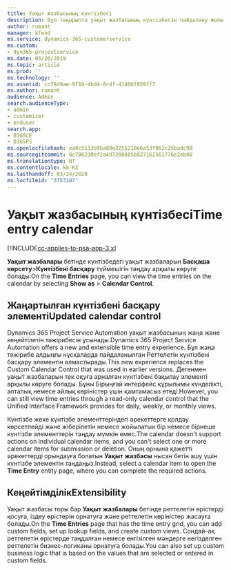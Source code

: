 ```yaml
---
title: Уақыт жазбасының күнтізбесі
description: Бұл тақырыпта уақыт жазбасының күнтізбесін пайдалану жолы туралы ақпарат берілген.
author: rumant
manager: kfend
ms.service: dynamics-365-customerservice
ms.custom:
- dyn365-projectservice
ms.date: 05/20/2019
ms.topic: article
ms.prod: ''
ms.technology: ''
ms.assetid: cc78d9ae-9f1b-4bd4-8cdf-41406f859ff7
ms.author: rumant
audience: Admin
search.audienceType:
- admin
- customizer
- enduser
search.app:
- D365CE
- D365PS
ms.openlocfilehash: ea8c5113b9ba89e2255218e6a53f062c25badc98
ms.sourcegitcommit: 8c786230ef2a497280885b827162561776e2eb00
ms.translationtype: HT
ms.contentlocale: kk-KZ
ms.lasthandoff: 03/24/2020
ms.locfileid: "3753107"
---
```

# <a name="time-entry-calendar"></a><span data-ttu-id="4c570-103">Уақыт жазбасының күнтізбесі</span><span class="sxs-lookup"><span data-stu-id="4c570-103">Time entry calendar</span></span>

[!INCLUDE[cc-applies-to-psa-app-3.x](../includes/cc-applies-to-psa-app-3x.md)]

<span data-ttu-id="4c570-104">**Уақыт жазбалары** бетінде күнтізбедегі уақыт жазбаларын **Басқаша көрсету**\>**Күнтізбені басқару** түймешігін таңдау арқылы көруге болады.</span><span class="sxs-lookup"><span data-stu-id="4c570-104">On the **Time Entries** page, you can view the time entries on the calendar by selecting **Show as** \> **Calendar Control**.</span></span>

## <a name="updated-calendar-control"></a><span data-ttu-id="4c570-105">Жаңартылған күнтізбені басқару элементі</span><span class="sxs-lookup"><span data-stu-id="4c570-105">Updated calendar control</span></span>

<span data-ttu-id="4c570-106">Dynamics 365 Project Service Automation уақыт жазбасының жаңа және кеңейтілетін тәжірибесін ұсынады.</span><span class="sxs-lookup"><span data-stu-id="4c570-106">Dynamics 365 Project Service Automation offers a new and extensible time entry experience.</span></span> <span data-ttu-id="4c570-107">Бұл жаңа тәжірибе алдыңғы нұсқаларда пайдаланылған Реттелетін күнтізбені басқару элементін алмастырады.</span><span class="sxs-lookup"><span data-stu-id="4c570-107">This new experience replaces the Custom Calendar Control that was used in earlier versions.</span></span> <span data-ttu-id="4c570-108">Дегенмен уақыт жазбаларын тек оқуға арналған күнтізбені бақылау элементі арқылы көруге болады. Бұны Бірыңғай интерфейс құрылымы күнделікті, апталық немесе айлық көріністер үшін қамтамасыз етеді.</span><span class="sxs-lookup"><span data-stu-id="4c570-108">However, you can still view time entries through a read-only calendar control that the Unified Interface Framework provides for daily, weekly, or monthly views.</span></span>

<span data-ttu-id="4c570-109">Күнтізбе жеке күнтізбе элементтеріндегі әрекеттерге қолдау көрсетпейді және жіберілетін немесе жойылатын бір немесе бірнеше күнтізбе элементтерін таңдау мүмкін емес.</span><span class="sxs-lookup"><span data-stu-id="4c570-109">The calendar doesn't support actions on individual calendar items, and you can't select one or more calendar items for submission or deletion.</span></span> <span data-ttu-id="4c570-110">Оның орнына қажетті әрекеттерді орындауға болатын **Уақыт жазбасы** нысан бетін ашу үшін күнтізбе элементін таңдаңыз.</span><span class="sxs-lookup"><span data-stu-id="4c570-110">Instead, select a calendar item to open the **Time Entry** entity page, where you can complete the required actions.</span></span>

## <a name="extensibility"></a><span data-ttu-id="4c570-111">Кеңейтімділік</span><span class="sxs-lookup"><span data-stu-id="4c570-111">Extensibility</span></span>

<span data-ttu-id="4c570-112">Уақыт жазбасы торы бар **Уақыт жазбалары** бетінде реттелетін өрістерді қосуға, іздеу өрістерін орнатуға және реттелетін көріністер жасауға болады.</span><span class="sxs-lookup"><span data-stu-id="4c570-112">On the **Time Entries** page that has the time entry grid, you can add custom fields, set up lookup fields, and create custom views.</span></span> <span data-ttu-id="4c570-113">Сондай-ақ реттелетін өрістерде таңдалған немесе енгізілген мәндерге негізделген реттелетін бизнес-логиканы орнатуға болады.</span><span class="sxs-lookup"><span data-stu-id="4c570-113">You can also set up custom business logic that is based on the values that are selected or entered in custom fields.</span></span>
